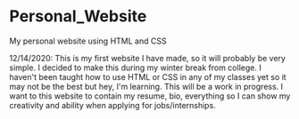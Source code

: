 # Personal_Website
My personal website using HTML and CSS

12/14/2020:
This is my first website I have made, so it will probably be very simple. I decided to make this during my winter break from college. I haven't been taught how to use HTML or CSS in any of my classes yet so it may not be the best but hey, I'm learning.
This will be a work in progress. I want to this website to contain my resume, bio, everything so I can show my creativity and ability when applying for jobs/internships.
